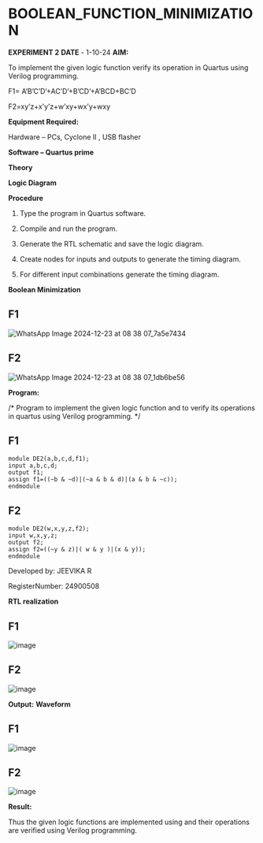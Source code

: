 # BOOLEAN_FUNCTION_MINIMIZATION

**EXPERIMENT 2**
**DATE** - 1-10-24
**AIM:**

To implement the given logic function verify its operation in Quartus using Verilog programming.

F1= A’B’C’D’+AC’D’+B’CD’+A’BCD+BC’D 

F2=xy’z+x’y’z+w’xy+wx’y+wxy

**Equipment Required:**

Hardware – PCs, Cyclone II , USB flasher

**Software – Quartus prime**

**Theory**

**Logic Diagram**

**Procedure**

1.	Type the program in Quartus software.

2.	Compile and run the program.

3.	Generate the RTL schematic and save the logic diagram.

4.	Create nodes for inputs and outputs to generate the timing diagram.

5.	For different input combinations generate the timing diagram.


**Boolean Minimization**

## F1

![WhatsApp Image 2024-12-23 at 08 38 07_7a5e7434](https://github.com/user-attachments/assets/7e40e511-1c44-499d-ba77-d1d6242f1dc3)

## F2

![WhatsApp Image 2024-12-23 at 08 38 07_1db6be56](https://github.com/user-attachments/assets/7baa26d5-9442-4f0e-a9d8-66502eb670c0)

**Program:**

/* Program to implement the given logic function and to verify its operations in quartus using Verilog programming. */

## F1
```
module DE2(a,b,c,d,f1);
input a,b,c,d;
output f1;
assign f1=((~b & ~d)|(~a & b & d)|(a & b & ~c));
endmodule
```
## F2
```
module DE2(w,x,y,z,f2);
input w,x,y,z;
output f2;
assign f2=((~y & z)|( w & y )|(x & y));
endmodule
```

Developed by: JEEVIKA R

RegisterNumber: 24900508


**RTL realization**

## F1
![image](https://github.com/user-attachments/assets/0b0362ed-c35d-414f-ade0-89a440f16682)
## F2
![image](https://github.com/user-attachments/assets/551d9b9c-3d34-4cf7-a931-83b8d1e129bb)

**Output:**
**Waveform**
## F1
![image](https://github.com/user-attachments/assets/b591e927-bf30-4da5-8840-3ed6089d4bde)
## F2
![image](https://github.com/user-attachments/assets/cd359de1-a025-4d60-aa41-ba6538883eb5)

**Result:**

Thus the given logic functions are implemented using and their operations are verified using Verilog programming.

